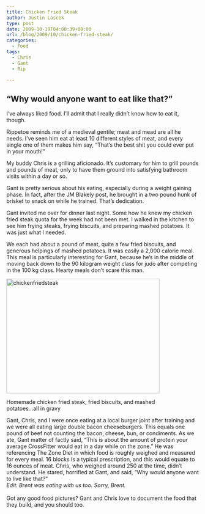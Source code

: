```yaml
---
title: Chicken Fried Steak
author: Justin Lascek
type: post
date: 2009-10-19T04:00:39+00:00
url: /blog/2009/10/chicken-fried-steak/
categories:
  - Food
tags:
  - Chris
  - Gant
  - Rip

---
```

## &#8220;Why would anyone want to eat like that?&#8221;

I&rsquo;ve always liked food. I&rsquo;ll admit that I really didn&rsquo;t know how to eat it, though.
  

  
Rippetoe reminds me of a medieval gentile; meat and mead are all he needs. I&rsquo;ve seen him eat at least 10 different styles of meat, and every single one of them makes him say, &#8220;That&rsquo;s the best shit you could ever put in your mouth!&#8221;
  

  
My buddy Chris is a grilling aficionado. It&rsquo;s customary for him to grill pounds and pounds of meat, only to have them ground into satisfying bathroom visits within a day or so.
  

  
Gant is pretty serious about his eating, especially during a weight gaining phase. In fact, after the JM Blakely post, he brought in a two pound hunk of brisket to snack on while he trained. That&rsquo;s dedication.
  

  
Gant invited me over for dinner last night. Some how he knew my chicken fried steak quota for the week had not been met. I walked in the kitchen to see him frying steaks, frying biscuits, and preparing mashed potatoes. It was just what I needed.
  

  
We each had about a pound of meat, quite a few fried biscuits, and generous helpings of mashed potatoes. It was easily a 2,000 calorie meal. This meal is particularly interesting for Gant, because he&rsquo;s in the middle of moving back down to the 90 kilogram weight class for judo after competing in the 100 kg class. Hearty meals don&rsquo;t scare this man.
  

  


<div id="attachment_406" style="width: 410px" class="wp-caption aligncenter">
  <img aria-describedby="caption-attachment-406" data-attachment-id="406" data-permalink="/blog/2009/10/chicken-fried-steak/chickenfriedsteak/" data-orig-file="/2009/10/chickenfriedsteak.jpg" data-orig-size="800,600" data-comments-opened="1" data-image-meta="{&quot;aperture&quot;:&quot;2.8&quot;,&quot;credit&quot;:&quot;&quot;,&quot;camera&quot;:&quot;iPhone 3G&quot;,&quot;caption&quot;:&quot;&quot;,&quot;created_timestamp&quot;:&quot;1255908829&quot;,&quot;copyright&quot;:&quot;&quot;,&quot;focal_length&quot;:&quot;0&quot;,&quot;iso&quot;:&quot;0&quot;,&quot;shutter_speed&quot;:&quot;0&quot;,&quot;title&quot;:&quot;&quot;}" data-image-title="chickenfriedsteak" data-image-description="" data-medium-file="/2009/10/chickenfriedsteak-400x300.jpg" data-large-file="/2009/10/chickenfriedsteak.jpg" class="size-medium wp-image-406" title="chickenfriedsteak" src="/2009/10/chickenfriedsteak-400x300.jpg" alt="chickenfriedsteak" width="400" height="300" srcset="/2009/10/chickenfriedsteak-400x300.jpg 400w, /2009/10/chickenfriedsteak.jpg 800w" sizes="(max-width: 400px) 100vw, 400px" />
  
  <p id="caption-attachment-406" class="wp-caption-text">
    Homemade chicken fried steak, fried biscuits, and mashed potatoes...all in gravy
  </p>
</div>

<p style="text-align: center">
  <p>
    Gant, Chris, and I were once eating at a local burger joint after training and we were all eating large double bacon cheeseburgers. This equals one pound of beef not counting the bacon, cheese, bun, or condiments. As we ate, Gant matter of factly said, &#8220;This is about the amount of protein your average CrossFitter would eat in a day while on the zone.&#8221; He was referencing The Zone Diet in which food is roughly weighed and measured for every meal. 16 blocks is a typical prescription, and this would equate to 16 ounces of meat. Chris, who weighed around 250 at the time, didn&rsquo;t understand. He stared, horrified at Gant, and said, &#8220;Why would anyone want to live like that?&#8221;<br /> <em>Edit: Brent was eating with us too. Sorry, Brent.</em><br /> <br /> Got any good food pictures? Gant and Chris love to document the food that they build, and you should too.<br />
  </p>
